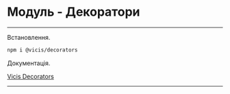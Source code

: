 # Модуль - Декоратори

---

Встановлення.

```bash
npm i @vicis/decorators
```

Документація.

[Vicis Decorators](https://github.com/vicisjs/vicis-decorators/blob/master/README.md)

---
